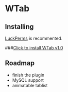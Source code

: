 # WTab

## Installing
[LuckPerms](https://luckperms.net/editor/smDNfs1aig) is recommented.

###[Click to install WTab v1.0](https://drive.google.com/file/d/1Tq84RfzdYERyGF2T1YWJkCQxvrqw9_EC/view?usp=share_link)

## Roadmap 
- finish the plugin
- MySQL support
- animatable tablist
